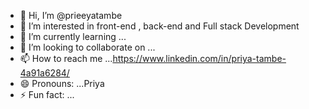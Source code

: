 - 👋 Hi, I’m @prieeyatambe
- 👀 I’m interested in front-end , back-end and Full stack Development
- 🌱 I’m currently learning ...
- 💞️ I’m looking to collaborate on ...
- 📫 How to reach me ...https://www.linkedin.com/in/priya-tambe-4a91a6284/
- 😄 Pronouns: ...Priya
- ⚡ Fun fact: ...

<!---
prieeyatambe/prieeyatambe is a ✨ special ✨ repository because its `README.md` (this file) appears on your GitHub profile.
You can click the Preview link to take a look at your changes.
--->
